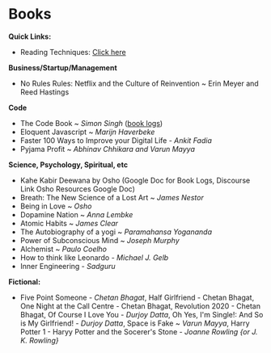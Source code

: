# Books

**Quick Links:**
- Reading Techniques: [Click here](reading-techniques.md)

**Business/Startup/Management**
- No Rules Rules: Netflix and the Culture of Reinvention ~ Erin Meyer and Reed Hastings

**Code**
- The Code Book ~ *Simon Singh* ([book logs](the-code-book.md))
- Eloquent Javascript ~ *Marijn Haverbeke*
- Faster 100 Ways to Improve your Digital Life - *Ankit Fadia*
- Pyjama Profit ~ *Abhinav Chhikara and Varun Mayya*

**Science, Psychology, Spiritual, etc**
- Kahe Kabir Deewana by Osho (Google Doc for Book Logs, Discourse Link Osho Resources Google Doc)
- Breath: The New Science of a Lost Art ~ *James Nestor*
- Being in Love ~ *Osho*
- Dopamine Nation ~ *Anna Lembke*
- Atomic Habits ~ *James Clear*
- The Autobiography of a yogi ~ *Paramahansa Yogananda*
- Power of Subconscious Mind ~ *Joseph Murphy*
- Alchemist ~ *Paulo Coelho*
- How to think like Leonardo - *Michael J. Gelb*
- Inner Engineering - *Sadguru*

**Fictional:**

- Five Point Someone - *Chetan Bhagat*, Half Girlfriend - Chetan Bhagat, One Night at the Call Centre - Chetan Bhagat, Revolution 2020 - Chetan Bhagat, Of Course I Love You - *Durjoy Datta*, Oh Yes, I'm Single!: And So is My Girlfriend! - *Durjoy Datta*, Space is Fake ~ *Varun Mayya*, Harry Potter 1 - Haryy Potter and the Socerer's Stone - *Joanne Rowling {or J. K. Rowling}*

